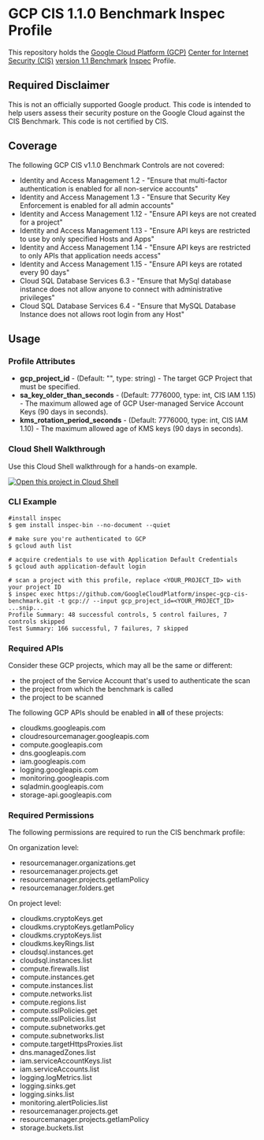 # GCP CIS 1.1.0 Benchmark Inspec Profile

This repository holds the [Google Cloud Platform (GCP)](https://cloud.google.com/) [Center for Internet Security (CIS)](https://www.cisecurity.org) [version 1.1 Benchmark](https://www.cisecurity.org/benchmark/google_cloud_computing_platform/) [Inspec](https://www.inspec.io/) Profile.

## Required Disclaimer

This is not an officially supported Google product. This code is intended to help users assess their security posture on the Google Cloud against the CIS Benchmark. This code is not certified by CIS.

## Coverage

The following GCP CIS v1.1.0 Benchmark Controls are not covered:

* Identity and Access Management 1.2 - "Ensure that multi-factor authentication is enabled for all non-service accounts"
* Identity and Access Management 1.3 - "Ensure that Security Key Enforcement is enabled for all admin accounts"
* Identity and Access Management 1.12 - "Ensure API keys are not created for a project"
* Identity and Access Management 1.13 - "Ensure API keys are restricted to use by only specified Hosts and Apps"
* Identity and Access Management 1.14 - "Ensure API keys are restricted to only APIs that application needs access"
* Identity and Access Management 1.15 - "Ensure API keys are rotated every 90 days"
* Cloud SQL Database Services 6.3 - "Ensure that MySql database instance does not allow anyone to connect with administrative privileges"
* Cloud SQL Database Services 6.4 - "Ensure that MySQL Database Instance does not allows root login from any Host"

## Usage

### Profile Attributes

* **gcp_project_id** - (Default: "", type: string) - The target GCP Project that must be specified.
* **sa_key_older_than_seconds** - (Default: 7776000, type: int, CIS IAM 1.15) - The maximum allowed age of GCP User-managed Service Account Keys (90 days in seconds).
* **kms_rotation_period_seconds** - (Default: 7776000, type: int, CIS IAM 1.10) - The maximum allowed age of KMS keys (90 days in seconds).


### Cloud Shell Walkthrough

Use this Cloud Shell walkthrough for a hands-on example.

[![Open this project in Cloud Shell](http://gstatic.com/cloudssh/images/open-btn.png)](https://console.cloud.google.com/cloudshell/open?git_repo=https://github.com/GoogleCloudPlatform/inspec-gcp-cis-benchmark&page=editor&tutorial=walkthrough.md)

### CLI Example

```
#install inspec
$ gem install inspec-bin --no-document --quiet
```

```
# make sure you're authenticated to GCP
$ gcloud auth list

# acquire credentials to use with Application Default Credentials
$ gcloud auth application-default login 

```

```
# scan a project with this profile, replace <YOUR_PROJECT_ID> with your project ID
$ inspec exec https://github.com/GoogleCloudPlatform/inspec-gcp-cis-benchmark.git -t gcp:// --input gcp_project_id=<YOUR_PROJECT_ID>
...snip...
Profile Summary: 48 successful controls, 5 control failures, 7 controls skipped
Test Summary: 166 successful, 7 failures, 7 skipped
```

### Required APIs

Consider these GCP projects, which may all be the same or different:
* the project of the Service Account that's used to authenticate the scan
* the project from which the benchmark is called
* the project to be scanned

The following GCP APIs should be enabled in **all** of these projects:
* cloudkms.googleapis.com
* cloudresourcemanager.googleapis.com
* compute.googleapis.com
* dns.googleapis.com
* iam.googleapis.com
* logging.googleapis.com
* monitoring.googleapis.com
* sqladmin.googleapis.com
* storage-api.googleapis.com
  
### Required Permissions
The following permissions are required to run the CIS benchmark profile:

On organization level:
* resourcemanager.organizations.get
* resourcemanager.projects.get
* resourcemanager.projects.getIamPolicy
* resourcemanager.folders.get

On project level:
* cloudkms.cryptoKeys.get
* cloudkms.cryptoKeys.getIamPolicy
* cloudkms.cryptoKeys.list
* cloudkms.keyRings.list
* cloudsql.instances.get
* cloudsql.instances.list
* compute.firewalls.list
* compute.instances.get
* compute.instances.list
* compute.networks.list
* compute.regions.list
* compute.sslPolicies.get
* compute.sslPolicies.list
* compute.subnetworks.get
* compute.subnetworks.list
* compute.targetHttpsProxies.list
* dns.managedZones.list
* iam.serviceAccountKeys.list
* iam.serviceAccounts.list
* logging.logMetrics.list
* logging.sinks.get
* logging.sinks.list
* monitoring.alertPolicies.list
* resourcemanager.projects.get
* resourcemanager.projects.getIamPolicy
* storage.buckets.list
